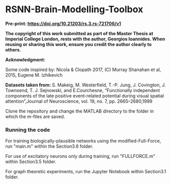 # RSNN-Brain-Modelling-Toolbox

**Pre-print: https://doi.org/10.21203/rs.3.rs-721706/v1**

**The copyright of this work submitted as part of the Master Thesis at Imperial College London, rests with the author, Georgios Ioannides. When reusing or sharing this work, ensure you credit the author clearly to others.**

**Acknowledgment:** 

Some code inspired by: Nicola & Clopath 2017, (C) Murray Shanahan et al, 2015, Eugene M. Izhikevich

**Datasets taken from:**  S. Makeig, M. Westerfield, T.-P. Jung, J. Covington, J. Townsend, T. J. Sejnowski, and E.Courchesne, “Functionally independent components of the late positive event-related potential during visual spatial attention”,Journal of Neuroscience, vol. 19, no. 7, pp. 2665–2680,1999

Clone the repository and change the MATLAB directory to the folder in which the m-files are saved.

### Running the code
For training biologically-plausible networks using the modified-Full-Force, run "main.m" within the Section3.6 folder.

For use of excitatory neurons only during training, run "FULLFORCE.m" within Section3.5 folder.

For graph theoretic experiments, run the Jupyter Notebook within Section3.1 folder.

